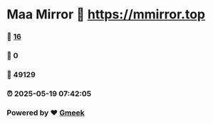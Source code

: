 # Maa Mirror :link: https://mmirror.top 
### :page_facing_up: [16](https://mmirror.top/tag.html) 
### :speech_balloon: 0 
### :hibiscus: 49129 
### :alarm_clock: 2025-05-19 07:42:05 
### Powered by :heart: [Gmeek](https://github.com/Meekdai/Gmeek)
